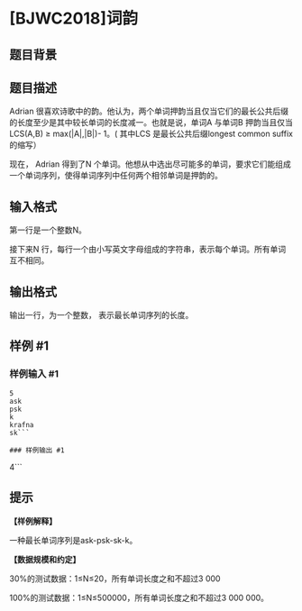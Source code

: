 # [BJWC2018]词韵

## 题目背景



## 题目描述

Adrian 很喜欢诗歌中的韵。他认为，两个单词押韵当且仅当它们的最长公共后缀的长度至少是其中较长单词的长度减一。也就是说，单词A 与单词B 押韵当且仅当LCS(A,B) ≥ max(|A|,|B|)- 1。( 其中LCS 是最长公共后缀longest common suffix 的缩写）

现在，  Adrian 得到了N 个单词。他想从中选出尽可能多的单词，要求它们能组成一个单词序列，使得单词序列中任何两个相邻单词是押韵的。


## 输入格式

第一行是一个整数N。

接下来N 行，每行一个由小写英文字母组成的字符串，表示每个单词。所有单词互不相同。

## 输出格式

输出一行，为一个整数，  表示最长单词序列的长度。

## 样例 #1

### 样例输入 #1
```
5
ask
psk
k
krafna
sk```

### 样例输出 #1

```
4```

## 提示

**【样例解释】**

一种最长单词序列是ask-psk-sk-k。

**【数据规模和约定】**

30%的测试数据：1≤N≤20，所有单词长度之和不超过3 000

100%的测试数据：1≤N≤500000，所有单词长度之和不超过3 000 000。
